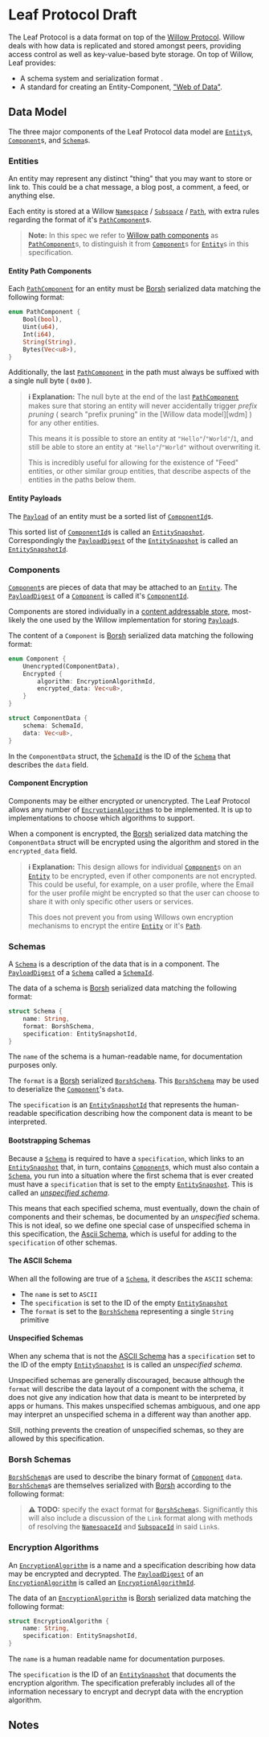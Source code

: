 # Leaf Protocol Draft

The Leaf Protocol is a data format on top of the [Willow Protocol][willow]. Willow deals with how data is replicated and stored amongst peers, providing access control as well as key-value-based byte storage. On top of Willow, Leaf provides:

- A schema system and serialization format .
- A standard for creating an Entity-Component, ["Web of Data"][wod].

[willow]: https://willowprotocol.org/specs/index.html#specifications
[wod]: https://zicklag.katharos.group/blog/a-web-of-data/

<!-- > **Note:** The current tech prototype for the leaf protocol, [Weird], is built on [Iroh], which is still catching up to the latest version of the Willow protocol. I ( `@zicklag` ) am still catching up on some of the later details on the Willow protocol, so some of this may need to be refined and updated. -->

[Weird]: https://github.com/commune-os/weird/
[Iroh]: https://github.com/n0-computer/iroh

## Data Model

The three major components of the Leaf Protocol data model are [`Entity`]s, [`Component`]s, and [`Schema`]s.

### Entities

An entity may represent any distinct "thing" that you may want to store or link to. This could be a chat message, a blog post, a comment, a feed, or anything else.

Each entity is stored at a Willow [`Namespace`][`NamespaceId`] / [`Subspace`][`SubspaceId`] / [`Path`], with extra rules regarding the format of it's [`PathComponent`]s.

> **Note:** In this spec we refer to [Willow path components][`PathComponent`] as [`PathComponent`]s, to distinguish it from [`Component`][`Component`]s for [`Entity`]s in this specification.

[`NamespaceId`]: https://willowprotocol.org/specs/data-model/index.html#NamespaceId
[`SubspaceId`]: https://willowprotocol.org/specs/data-model/index.html#SubspaceId

#### Entity Path Components

Each [`PathComponent`] for an entity must be [Borsh] serialized data matching the following format:

```rust
enum PathComponent {
    Bool(bool),
    Uint(u64),
    Int(i64),
    String(String),
    Bytes(Vec<u8>),
}
```

Additionally, the last [`PathComponent`] in the path must always be suffixed with a single null byte ( `0x00` ).

> **ℹ️ Explanation:** The null byte at the end of the last [`PathComponent`] makes sure that storing an entity will never accidentally trigger _prefix pruning_ ( search "prefix pruning" in the [Willow data model][wdm] ) for any other entities.
>
> This means it is possible to store an entity at `"Hello"`/`"World"`/`1`, and still be able to store an entity at `"Hello"`/`"World"` without overwriting it.
>
> This is incredibly useful for allowing for the existence of "Feed" entities, or other similar group entities, that describe aspects of the entities in the paths below them.

[`Path`]: https://willowprotocol.org/specs/data-model/index.html#Path
[`PathComponent`]: https://willowprotocol.org/specs/data-model/index.html#Component
[`Entity`]: #entities
[Borsh]: https://borsh.io/

#### Entity Payloads

The [`Payload`] of an entity must be a sorted list of [`ComponentId`]s.

This sorted list of [`ComponentId`]s is called an <a id="EntitySnapshot" href="#EntitySnapshot">`EntitySnapshot`</a>.
Correspondingly the [`PayloadDigest`] of the [`EntitySnapshot`] is called an <a id="EntitySnapshotId" href="#EntitySnapshotId">`EntitySnapshotId`</a>.

[`EntitySnapshot`]: #EntitySnapshot
[`EntitySnapshotId`]: #EntitySnapshotId
[`Payload`]: https://willowprotocol.org/specs/data-model/index.html#Payload
[`PayloadDigest`]: https://willowprotocol.org/specs/data-model/index.html#PayloadDigest

### Components

[`Component`]s are pieces of data that may be attached to an [`Entity`]. The [`PayloadDigest`] of a [`Component`] is called it's <a id="ComponentId" href="#ComponentId">`ComponentId`</a>.

Components are stored individually in a [content addressable store][`PayloadDigest`], most-likely the one used by the Willow implementation for storing [`Payload`]s.

The content of a `Component` is [Borsh] serialized data matching the following format:

```rust
enum Component {
    Unencrypted(ComponentData),
    Encrypted {
        algorithm: EncryptionAlgorithmId,
        encrypted_data: Vec<u8>,
    }
}

struct ComponentData {
    schema: SchemaId,
    data: Vec<u8>,
}
```

In the `ComponentData` struct, the [`SchemaId`] is the ID of the [`Schema`] that describes the
`data` field.

#### Component Encryption

Components may be either encrypted or unencrypted. The Leaf Protocol allows any number of [`EncryptionAlgorithm`]s to be implemented. It is up to implementations to choose which algorithms to support.

When a component is encrypted, the [Borsh] serialized data matching the `ComponentData` struct will be encrypted using the algorithm and stored in the `encrypted_data` field.

[`Component`]: #components
[`ComponentId`]: #ComponentId

> **ℹ️ Explanation:** This design allows for individual [`Component`]s on an [`Entity`] to be encrypted, even if other components are not encrypted. This could be useful, for example, on a user profile, where the Email for the user profile might be encrypted so that the user can choose to share it with only specific other users or services.
>
> This does not prevent you from using Willows own encryption mechanisms to encrypt the entire [`Entity`] or it's [`Path`]. 

### Schemas

A [`Schema`] is a description of the data  that is in a component. The [`PayloadDigest`] of a [`Schema`] called a <a id="SchemaId" href="#SchemaId">`SchemaId`</a>.

The data of a schema is [Borsh] serialized data matching the following format:

```rust
struct Schema {
    name: String,
    format: BorshSchema,
    specification: EntitySnapshotId,
}
```

The `name` of the schema is a human-readable name, for documentation purposes only.

The `format` is a [Borsh] serialized [`BorshSchema`]. This [`BorshSchema`] may be used to deserialize the [`Component`]'s `data`.

The `specification` is an [`EntitySnapshotId`] that represents the human-readable specification describing how the component data is meant to be interpreted.

#### Bootstrapping Schemas

Because a [`Schema`] is required to have a `specification`, which links to an [`EntitySnapshot`] that, in turn, contains [`Component`]s, which must also contain a [`Schema`], you run into a situation where the first schema that is ever created must have a `specification` that is set to the empty [`EntitySnapshot`]. This is called an [_unspecified schema_](#unspecified-schemas).

This means that each specified schema, must eventually, down the chain of components and their schemas, be documented by an _unspecified_ schema. This is not ideal, so we define one special case of unspecified schema in this specification, the [Ascii Schema](#the-ascii-schema), which is useful for adding to the `specification` of other schemas.

#### The ASCII Schema

When all the following are true of a [`Schema`], it describes the `ASCII` schema:

- The `name` is set to `ASCII`
- The `specification` is set to the ID of the empty [`EntitySnapshot`]
- The `format` is set to the [`BorshSchema`] representing a single `String` primitive

#### Unspecified Schemas

When any schema that is not the [ASCII Schema](#the-ascii-schema) has a `specification` set to the ID of the empty [`EntitySnapshot`] is is called an _unspecified schema_.

Unspecified schemas are generally discouraged, because although the `format` will describe the data layout of a component with the schema, it does not give any indication how that data is meant to be interpreted by apps or humans. This makes unspecified schemas ambiguous, and one app may interpret an unspecified schema in a different way than another app.

Still, nothing prevents the creation of unspecified schemas, so they are allowed by this specification.

[`Schema`]: #schemas
[`SchemaId`]: #SchemaId
[ASCII]: https://en.wikipedia.org/wiki/ASCII

### Borsh Schemas

[`BorshSchema`]s are used to describe the binary format of [`Component`] `data`. [`BorshSchema`]s are themselves serialized with [Borsh] according to the following format:

> **⚠️ TODO:** specify the exact format for [`BorshSchema`]s. Significantly this will also include a discussion of the `Link` format along with methods of resolving the [`NamespaceId`] and [`SubspaceId`] in said `Link`s.

[`BorshSchema`]: #borsh-schemas

### Encryption Algorithms

An [`EncryptionAlgorithm`] is a name and a specification describing how data may be encrypted and decrypted. The [`PayloadDigest`] of an [`EncryptionAlgorithm`] is called an <a id="EncryptionAlgorithmId" href="#EncryptionAlgorithmId">`EncryptionAlgorithmId`</a>.

The data of an [`EncryptionAlgorithm`] is [Borsh] serialized data matching the following format:

```rust
struct EncryptionAlgorithm {
    name: String,
    specification: EntitySnapshotId,
}
```

The `name` is a human readable name for documentation purposes.

The `specification` is the ID of an [`EntitySnapshot`] that documents the encryption algorithm. The specification preferably includes all of the information necessary to encrypt and decrypt data with the encryption algorithm.

[`EncryptionAlgorithm`]: #encryption-algorithms

## Notes